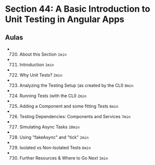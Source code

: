 # Section 44: A Basic Introduction to Unit Testing in Angular Apps

## Aulas
- 720. About this Section `1min`
- 721. Introduction `1min`
- 722. Why Unit Tests? `2min`
- 723. Analyzing the Testing Setup (as created by the CLI) `8min`
- 724. Running Tests (with the CLI) `2min`
- 725. Adding a Component and some fitting Tests `6min`
- 726. Testing Dependencies: Components and Services `7min`
- 727. Simulating Async Tasks `10min`
- 728. Using "fakeAsync" and "tick" `2min`
- 729. Isolated vs Non-Isolated Tests `6min`
- 730. Further Resources & Where to Go Next `1min`
